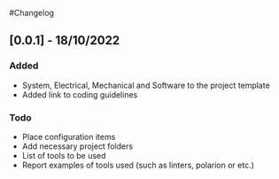 #Changelog

## [0.0.1] - 18/10/2022

### Added

- System, Electrical, Mechanical and Software to the project template
- Added link to coding guidelines

### Todo

- Place configuration items
- Add necessary project folders
- List of tools to be used
- Report examples of tools used (such as linters, polarion or etc.)